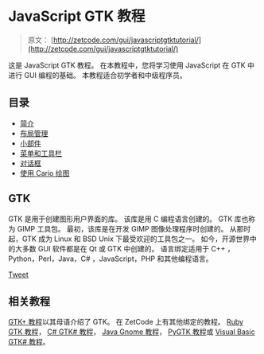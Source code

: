 # JavaScript GTK 教程

> 原文： [http://zetcode.com/gui/javascriptgtktutorial/](http://zetcode.com/gui/javascriptgtktutorial/)

这是 JavaScript GTK 教程。 在本教程中，您将学习使用 JavaScript 在 GTK 中进行 GUI 编程的基础。 本教程适合初学者和中级程序员。

## 目录



*   [简介](introduction/)
*   [布局管理](layoutmanagement/)
*   [小部件](widgets/)
*   [菜单和工具栏](menustoolbars/)
*   [对话框](dialogs/)
*   [使用 Cario 绘图](cairo/)



## GTK

GTK 是用于创建图形用户界面的库。 该库是用 C 编程语言创建的。 GTK 库也称为 GIMP 工具包。 最初，该库是在开发 GIMP 图像处理程序时创建的。 从那时起，GTK 成为 Linux 和 BSD Unix 下最受欢迎的工具包之一。 如今，开源世界中的大多数 GUI 软件都是在 Qt 或 GTK 中创建的。 语言绑定适用于 C++ ，Python，Perl，Java，C# ，JavaScript，PHP 和其他编程语言。

[Tweet](https://twitter.com/share) 

## 相关教程

[GTK+ 教程](/gui/gtk2/)以其母语介绍了 GTK。 在 ZetCode 上有其他绑定的教程。 [Ruby GTK 教程](/gui/rubygtk/)， [C# GTK# 教程](/gui/gtksharp/)， [Java Gnome 教程](/gui/javagnome/)， [PyGTK 教程](/gui/pygtk/)或 [Visual Basic GTK# 教程](/gui/vbgtk/)。